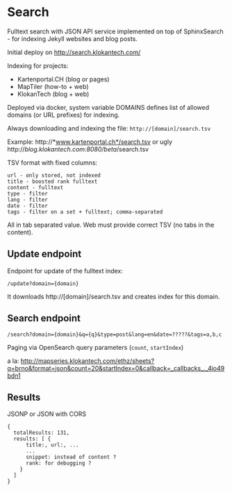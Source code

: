 # Search

Fulltext search with JSON API service implemented on top of SphinxSearch - for indexing Jekyll websites and blog posts.

Initial deploy on http://search.klokantech.com/

Indexing for projects: 
- Kartenportal.CH (blog or pages)
- MapTiler (how-to + web)
- KlokanTech (blog + web) 

Deployed via docker, system variable DOMAINS defines list of allowed domains (or URL prefixes) for indexing.

Always downloading and indexing the file:
`http://[domain]/search.tsv`


Example: http://*www.kartenportal.ch*/search.tsv or ugly http://*blog.klokantech.com:8080/beta*/search.tsv

TSV format with fixed columns:
```
url - only stored, not indexed
title - boosted rank fulltext
content - fulltext
type - filter
lang - filter
date - filter
tags - filter on a set + fulltext; comma-separated
```

All in tab separated value. Web must provide correct TSV (no tabs in the content).

## Update endpoint

Endpoint for update of the fulltext index:

```
/update?domain={domain}
```

It downloads http://[domain]/search.tsv and creates index for this domain.

## Search endpoint

```
/search?domain={domain}&q={q}&type=post&lang=en&date=?????&tags=a,b,c
```

Paging via OpenSearch query parameters (`count`, `startIndex`)

a la:
http://mapseries.klokantech.com/ethz/sheets?q=brno&format=json&count=20&startIndex=0&callback=_callbacks_._4io49bdn1

## Results

JSONP or JSON with CORS

```
{
  totalResults: 131,
  results: [ {
      title:, url:, ... 
      ...
      snippet: instead of content ? 
      rank: for debugging ?
    }
  ]
}
```
